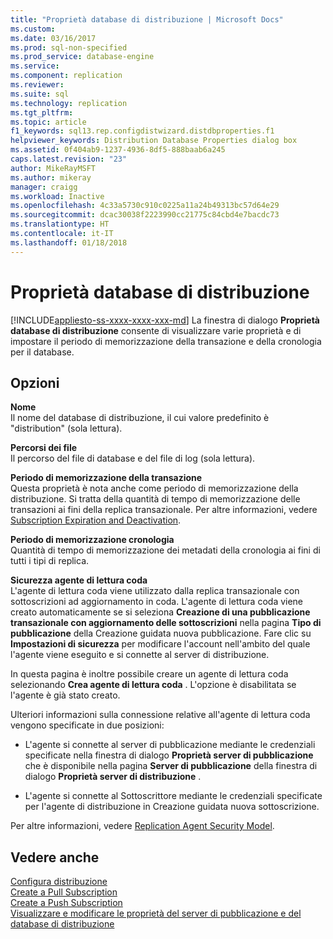 ```yaml
---
title: "Proprietà database di distribuzione | Microsoft Docs"
ms.custom: 
ms.date: 03/16/2017
ms.prod: sql-non-specified
ms.prod_service: database-engine
ms.service: 
ms.component: replication
ms.reviewer: 
ms.suite: sql
ms.technology: replication
ms.tgt_pltfrm: 
ms.topic: article
f1_keywords: sql13.rep.configdistwizard.distdbproperties.f1
helpviewer_keywords: Distribution Database Properties dialog box
ms.assetid: 0f404ab9-1237-4936-8df5-888baab6a245
caps.latest.revision: "23"
author: MikeRayMSFT
ms.author: mikeray
manager: craigg
ms.workload: Inactive
ms.openlocfilehash: 4c33a5730c910c0225a11a24b49313bc57d64e29
ms.sourcegitcommit: dcac30038f2223990cc21775c84cbd4e7bacdc73
ms.translationtype: HT
ms.contentlocale: it-IT
ms.lasthandoff: 01/18/2018
---
```

# <a name="distribution-database-properties"></a>Proprietà database di distribuzione
[!INCLUDE[appliesto-ss-xxxx-xxxx-xxx-md](../../includes/appliesto-ss-xxxx-xxxx-xxx-md.md)] La finestra di dialogo **Proprietà database di distribuzione** consente di visualizzare varie proprietà e di impostare il periodo di memorizzazione della transazione e della cronologia per il database.  
  
## <a name="options"></a>Opzioni  
 **Nome**  
 Il nome del database di distribuzione, il cui valore predefinito è "distribution" (sola lettura).  
  
 **Percorsi dei file**  
 Il percorso del file di database e del file di log (sola lettura).  
  
 **Periodo di memorizzazione della transazione**  
 Questa proprietà è nota anche come periodo di memorizzazione della distribuzione. Si tratta della quantità di tempo di memorizzazione delle transazioni ai fini della replica transazionale. Per altre informazioni, vedere [Subscription Expiration and Deactivation](../../relational-databases/replication/subscription-expiration-and-deactivation.md).  
  
 **Periodo di memorizzazione cronologia**  
 Quantità di tempo di memorizzazione dei metadati della cronologia ai fini di tutti i tipi di replica.  
  
 **Sicurezza agente di lettura coda**  
 L'agente di lettura coda viene utilizzato dalla replica transazionale con sottoscrizioni ad aggiornamento in coda. L'agente di lettura coda viene creato automaticamente se si seleziona **Creazione di una pubblicazione transazionale con aggiornamento delle sottoscrizioni** nella pagina **Tipo di pubblicazione** della Creazione guidata nuova pubblicazione. Fare clic su **Impostazioni di sicurezza** per modificare l'account nell'ambito del quale l'agente viene eseguito e si connette al server di distribuzione.  
  
 In questa pagina è inoltre possibile creare un agente di lettura coda selezionando **Crea agente di lettura coda** . L'opzione è disabilitata se l'agente è già stato creato.  
  
 Ulteriori informazioni sulla connessione relative all'agente di lettura coda vengono specificate in due posizioni:  
  
-   L'agente si connette al server di pubblicazione mediante le credenziali specificate nella finestra di dialogo **Proprietà server di pubblicazione** che è disponibile nella pagina **Server di pubblicazione** della finestra di dialogo **Proprietà server di distribuzione** .  
  
-   L'agente si connette al Sottoscrittore mediante le credenziali specificate per l'agente di distribuzione in Creazione guidata nuova sottoscrizione.  
  
 Per altre informazioni, vedere  [Replication Agent Security Model](../../relational-databases/replication/security/replication-agent-security-model.md).  
  
## <a name="see-also"></a>Vedere anche  
 [Configura distribuzione](../../relational-databases/replication/configure-distribution.md)   
 [Create a Pull Subscription](../../relational-databases/replication/create-a-pull-subscription.md)   
 [Create a Push Subscription](../../relational-databases/replication/create-a-push-subscription.md)   
 [Visualizzare e modificare le proprietà del server di pubblicazione e del database di distribuzione](../../relational-databases/replication/view-and-modify-distributor-and-publisher-properties.md)  
  
  
